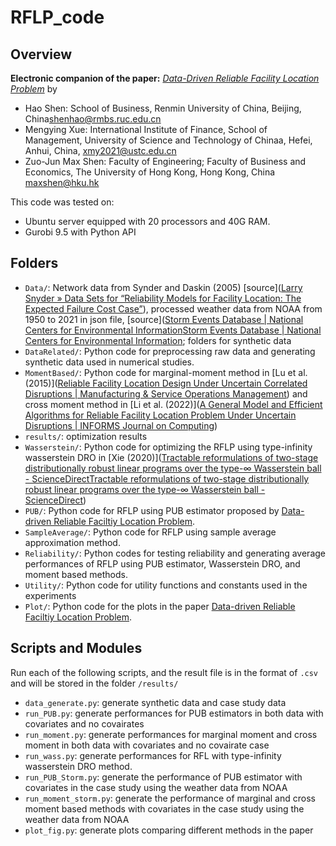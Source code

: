 # RFLP_code

## Overview

**Electronic companion of the paper:** *[Data-Driven Reliable Facility Location Problem](https://papers.ssrn.com/sol3/papers.cfm?abstract_id=4525872)* by

- Hao Shen: School of Business, Renmin University of China,  Beijing, China[shenhao@rmbs.ruc.edu.cn](mailto:shenhao@rmbs.ruc.edu.cn)
- Mengying Xue: International Institute of Finance, School of Management, University of Science and Technology of Chinaa, Hefei, Anhui, China, [xmy2021@ustc.edu.cn](mailto:xmy2021@ustc.edu.cn)
- Zuo-Jun Max Shen: Faculty of Engineering;  Faculty of Business and Economics, The University of Hong Kong, Hong Kong, China [maxshen@hku.hk](mailto:maxshen@hku.hk)

This code was tested on:

- Ubuntu server equipped with 20 processors and 40G RAM.
- Gurobi 9.5 with Python API  

## Folders

- `Data/`: Network data from Synder and Daskin (2005) [source]([Larry Snyder &raquo; Data Sets for &#8220;Reliability Models for Facility Location: The Expected Failure Cost Case&#8221;](https://coral.ise.lehigh.edu/larry/research/data-sets-for-reliability-models-for-facility-location-the-expected-failure-cost-case/)), processed weather data from NOAA from 1950 to 2021 in json file, [source]([Storm Events Database | National Centers for Environmental Information](https://www.ncdc.noaa.gov/stormevents/ftp.jsp)[Storm Events Database | National Centers for Environmental Information](https://www.ncdc.noaa.gov/stormevents/ftp.jsp); folders for synthetic data
- `DataRelated/`: Python code for preprocessing raw data and generating synthetic data used in numerical studies.
- `MomentBased/`: Python code for marginal-moment method in [Lu et al. (2015)]([Reliable Facility Location Design Under Uncertain Correlated Disruptions | Manufacturing & Service Operations Management](https://pubsonline.informs.org/doi/abs/10.1287/msom.2015.0541)) and cross moment method in [Li et al. (2022)]([A General Model and Efficient Algorithms for Reliable Facility Location Problem Under Uncertain Disruptions | INFORMS Journal on Computing](https://pubsonline.informs.org/doi/abs/10.1287/ijoc.2021.1063))
- `results/`: optimization results
- `Wasserstein/`: Python code for optimizing the RFLP using type-infinity wasserstein DRO in [Xie  (2020)]([Tractable reformulations of two-stage distributionally robust linear programs over the type-∞ Wasserstein ball - ScienceDirect](https://www.sciencedirect.com/science/article/abs/pii/S0167637720300857)[Tractable reformulations of two-stage distributionally robust linear programs over the type-∞ Wasserstein ball - ScienceDirect](https://www.sciencedirect.com/science/article/abs/pii/S0167637720300857))
- `PUB/`: Python code for RFLP using PUB estimator proposed by [Data-driven Reliable Faciltiy Location Problem](https://papers.ssrn.com/sol3/papers.cfm?abstract_id=4525872).
- `SampleAverage/`: Python code for RFLP using sample average approximation method.
- `Reliability/`: Python codes for testing reliability and generating average performances of RFLP using PUB estimator, Wasserstein DRO, and moment based methods.
- `Utility/`: Python code for utility functions and constants used in the experiments
- `Plot/`: Python code for the plots in the paper [Data-driven Reliable Faciltiy Location Problem](https://papers.ssrn.com/sol3/papers.cfm?abstract_id=4525872).

## Scripts and Modules

 Run each of the following scripts, and the result file is in the format of `.csv` and  will be stored in the folder `/results/`

- `data_generate.py`: generate synthetic data and case study data
- `run_PUB.py`: generate performances for PUB estimators in both data with covariates and no covairates
- `run_moment.py`: generate performances for marginal moment and cross moment  in both data with covariates and no covairate case
- `run_wass.py`: generate performances for RFL with type-infinity wasserstein DRO method.
- `run_PUB_Storm.py`: generate the performance of PUB estimator with covariates in the case study using the weather data from NOAA
- `run_moment_storm.py`: generate the performance of marginal and cross moment based methods with covariates in the case study using the weather data from NOAA
- `plot_fig.py`: generate plots comparing different methods in the paper
